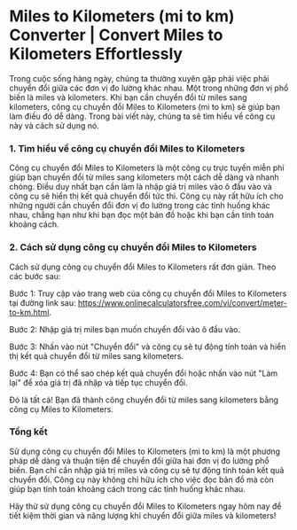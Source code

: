 Miles to Kilometers (mi to km) Converter | Convert Miles to Kilometers Effortlessly
===================================================================================

Trong cuộc sống hàng ngày, chúng ta thường xuyên gặp phải việc phải chuyển đổi giữa các đơn vị đo lường khác nhau. Một trong những đơn vị phổ biến là miles và kilometers. Khi bạn cần chuyển đổi từ miles sang kilometers, công cụ chuyển đổi Miles to Kilometers (mi to km) sẽ giúp bạn làm điều đó dễ dàng. Trong bài viết này, chúng ta sẽ tìm hiểu về công cụ này và cách sử dụng nó.

### 1. Tìm hiểu về công cụ chuyển đổi Miles to Kilometers

Công cụ chuyển đổi Miles to Kilometers là một công cụ trực tuyến miễn phí giúp bạn chuyển đổi từ miles sang kilometers một cách dễ dàng và nhanh chóng. Điều duy nhất bạn cần làm là nhập giá trị miles vào ô đầu vào và công cụ sẽ hiển thị kết quả chuyển đổi tức thì. Công cụ này rất hữu ích cho những người cần chuyển đổi đơn vị đo lường trong các tình huống khác nhau, chẳng hạn như khi bạn đọc một bản đồ hoặc khi bạn cần tính toán khoảng cách.

### 2. Cách sử dụng công cụ chuyển đổi Miles to Kilometers

Cách sử dụng công cụ chuyển đổi Miles to Kilometers rất đơn giản. Theo các bước sau:

Bước 1: Truy cập vào trang web của công cụ chuyển đổi Miles to Kilometers tại đường link sau: <https://www.onlinecalculatorsfree.com/vi/convert/meter-to-km.html>.

Bước 2: Nhập giá trị miles bạn muốn chuyển đổi vào ô đầu vào.

Bước 3: Nhấn vào nút "Chuyển đổi" và công cụ sẽ tự động tính toán và hiển thị kết quả chuyển đổi từ miles sang kilometers.

Bước 4: Bạn có thể sao chép kết quả chuyển đổi hoặc nhấn vào nút "Làm lại" để xóa giá trị đã nhập và tiếp tục chuyển đổi.

Đó là tất cả! Bạn đã thành công chuyển đổi từ miles sang kilometers bằng công cụ Miles to Kilometers.

### Tổng kết

Sử dụng công cụ chuyển đổi Miles to Kilometers (mi to km) là một phương pháp dễ dàng và thuận tiện để chuyển đổi giữa hai đơn vị đo lường phổ biến. Bạn chỉ cần nhập giá trị miles và công cụ sẽ tự động tính toán kết quả chuyển đổi. Công cụ này không chỉ hữu ích cho việc đọc bản đồ mà còn giúp bạn tính toán khoảng cách trong các tình huống khác nhau.

Hãy thử sử dụng công cụ chuyển đổi Miles to Kilometers ngay hôm nay để tiết kiệm thời gian và năng lượng khi chuyển đổi giữa miles và kilometers!